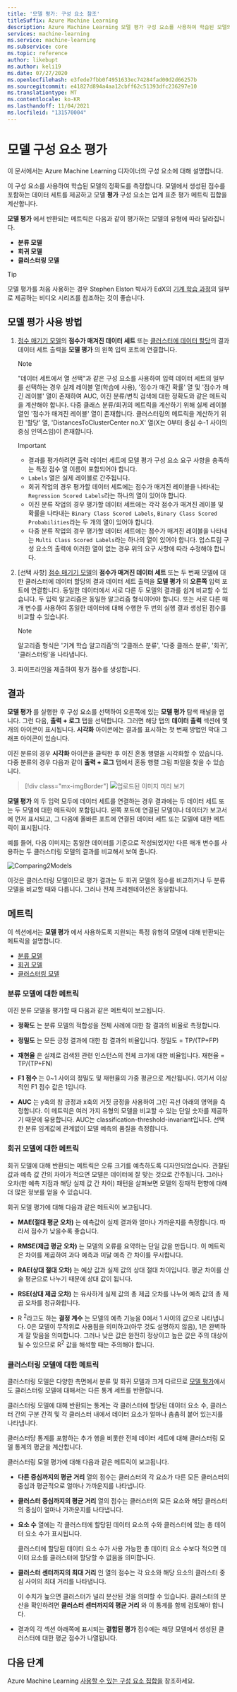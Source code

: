 ```yaml
---
title: '모델 평가: 구성 요소 참조'
titleSuffix: Azure Machine Learning
description: Azure Machine Learning 모델 평가 구성 요소를 사용하여 학습된 모델의 정확도를 측정하는 방법을 알아봅니다.
services: machine-learning
ms.service: machine-learning
ms.subservice: core
ms.topic: reference
author: likebupt
ms.author: keli19
ms.date: 07/27/2020
ms.openlocfilehash: e3fede7fbb0f4951633ec74284fad00d2d66257b
ms.sourcegitcommit: e41827d894a4aa12cbff62c51393dfc236297e10
ms.translationtype: MT
ms.contentlocale: ko-KR
ms.lasthandoff: 11/04/2021
ms.locfileid: "131570004"
---
```

# <a name="evaluate-model-component"></a>모델 구성 요소 평가

이 문서에서는 Azure Machine Learning 디자이너의 구성 요소에 대해 설명합니다.

이 구성 요소를 사용하여 학습된 모델의 정확도를 측정합니다. 모델에서 생성된 점수를 포함하는 데이터 세트를 제공하고 모델 **평가** 구성 요소는 업계 표준 평가 메트릭 집합을 계산합니다.
  
 **모델 평가** 에서 반환되는 메트릭은 다음과 같이 평가하는 모델의 유형에 따라 달라집니다.  
  
-   **분류 모델**    
-   **회귀 모델**  
-   **클러스터링 모델**  


> [!TIP]
> 모델 평가를 처음 사용하는 경우 Stephen Elston 박사가 EdX의 [기계 학습 과정](/archive/blogs/machinelearning/new-edx-course-data-science-machine-learning-essentials)의 일부로 제공하는 비디오 시리즈를 참조하는 것이 좋습니다. 


## <a name="how-to-use-evaluate-model"></a>모델 평가 사용 방법
1. [점수 매기기 모델](./score-model.md)의 **점수가 매겨진 데이터 세트** 또는 [클러스터에 데이터 할당](./assign-data-to-clusters.md)의 결과 데이터 세트 출력을 **모델 평가** 의 왼쪽 입력 포트에 연결합니다. 
    > [!NOTE] 
    > "데이터 세트에서 열 선택"과 같은 구성 요소를 사용하여 입력 데이터 세트의 일부를 선택하는 경우 실제 레이블 열(학습에 사용), '점수가 매긴 확률' 열 및 '점수가 매긴 레이블' 열이 존재하여 AUC, 이진 분류/변칙 검색에 대한 정확도와 같은 메트릭을 계산해야 합니다.
    > 다중 클래스 분류/회귀의 메트릭을 계산하기 위해 실제 레이블 열인 '점수가 매겨진 레이블' 열이 존재합니다.
    > 클러스터링의 메트릭을 계산하기 위한 '할당' 열, 'DistancesToClusterCenter no.X' 열(X는 0부터 중심 수-1 사이의 중심 인덱스임)이 존재합니다.

    > [!IMPORTANT]
    > + 결과를 평가하려면 출력 데이터 세트에 모델 평가 구성 요소 요구 사항을 충족하는 특정 점수 열 이름이 포함되어야 합니다.
    > + `Labels` 열은 실제 레이블로 간주됩니다.
    > + 회귀 작업의 경우 평가할 데이터 세트에는 점수가 매겨진 레이블을 나타내는 `Regression Scored Labels`라는 하나의 열이 있어야 합니다.
    > + 이진 분류 작업의 경우 평가할 데이터 세트에는 각각 점수가 매겨진 레이블 및 확률을 나타내는 `Binary Class Scored Labels`, `Binary Class Scored Probabilities`라는 두 개의 열이 있어야 합니다.
    > + 다중 분류 작업의 경우 평가할 데이터 세트에는 점수가 매겨진 레이블을 나타내는 `Multi Class Scored Labels`라는 하나의 열이 있어야 합니다.
    > 업스트림 구성 요소의 출력에 이러한 열이 없는 경우 위의 요구 사항에 따라 수정해야 합니다.

2. [선택 사항] [점수 매기기 모델](./score-model.md)의 **점수가 매겨진 데이터 세트** 또는 두 번째 모델에 대한 클러스터에 데이터 할당의 결과 데이터 세트 출력을 **모델 평가** 의 **오른쪽** 입력 포트에 연결합니다. 동일한 데이터에서 서로 다른 두 모델의 결과를 쉽게 비교할 수 있습니다. 두 입력 알고리즘은 동일한 알고리즘 형식이어야 합니다. 또는 서로 다른 매개 변수를 사용하여 동일한 데이터에 대해 수행한 두 번의 실행 결과 생성된 점수를 비교할 수 있습니다.

    > [!NOTE]
    > 알고리즘 형식은 '기계 학습 알고리즘'의 '2클래스 분류', '다중 클래스 분류', '회귀', '클러스터링'을 나타냅니다. 

3. 파이프라인을 제출하여 평가 점수를 생성합니다.

## <a name="results"></a>결과

**모델 평가** 를 실행한 후 구성 요소를 선택하여 오른쪽에 있는 **모델 평가** 탐색 패널을 엽니다.  그런 다음, **출력 + 로그** 탭을 선택합니다. 그러면 해당 탭의 **데이터 출력** 섹션에 몇 개의 아이콘이 표시됩니다. **시각화** 아이콘에는 결과를 표시하는 첫 번째 방법인 막대 그래프 아이콘이 있습니다.

이진 분류의 경우 **시각화** 아이콘을 클릭한 후 이진 혼동 행렬을 시각화할 수 있습니다.
다중 분류의 경우 다음과 같이 **출력 + 로그** 탭에서 혼동 행렬 그림 파일을 찾을 수 있습니다.
> [!div class="mx-imgBorder"]
> ![업로드된 이미지 미리 보기](media/module/multi-class-confusion-matrix.png)

**모델 평가** 의 두 입력 모두에 데이터 세트를 연결하는 경우 결과에는 두 데이터 세트 또는 두 모델에 대한 메트릭이 포함됩니다.
왼쪽 포트에 연결된 모델이나 데이터가 보고서에 먼저 표시되고, 그 다음에 올바른 포트에 연결된 데이터 세트 또는 모델에 대한 메트릭이 표시됩니다.  

예를 들어, 다음 이미지는 동일한 데이터를 기준으로 작성되었지만 다른 매개 변수를 사용하는 두 클러스터링 모델의 결과를 비교해서 보여 줍니다.  

![Comparing2Models](media/module/evaluate-2-models.png)  

이것은 클러스터링 모델이므로 평가 결과는 두 회귀 모델의 점수를 비교하거나 두 분류 모델을 비교할 때와 다릅니다. 그러나 전체 프레젠테이션은 동일합니다. 

## <a name="metrics"></a>메트릭

이 섹션에서는 **모델 평가** 에서 사용하도록 지원되는 특정 유형의 모델에 대해 반환되는 메트릭을 설명합니다.

+ [분류 모델](#metrics-for-classification-models)
+ [회귀 모델](#metrics-for-regression-models)
+ [클러스터링 모델](#metrics-for-clustering-models)

### <a name="metrics-for-classification-models"></a>분류 모델에 대한 메트릭


이진 분류 모델을 평가할 때 다음과 같은 메트릭이 보고됩니다.
  
-   **정확도** 는 분류 모델의 적합성을 전체 사례에 대한 참 결과의 비율로 측정합니다.  
  
-   **정밀도** 는 모든 긍정 결과에 대한 참 결과의 비율입니다. 정밀도 = TP/(TP+FP)  
  
-   **재현율** 은 실제로 검색된 관련 인스턴스의 전체 크기에 대한 비율입니다. 재현율 = TP/(TP+FN)  
  
-   **F1 점수** 는 0~1 사이의 정밀도 및 재현율의 가중 평균으로 계산됩니다. 여기서 이상적인 F1 점수 값은 1입니다.  
  
-   **AUC** 는 y축의 참 긍정과 x축의 거짓 긍정을 사용하여 그린 곡선 아래의 영역을 측정합니다. 이 메트릭은 여러 가지 유형의 모델을 비교할 수 있는 단일 숫자를 제공하기 때문에 유용합니다. AUC는 classification-threshold-invariant입니다. 선택한 분류 임계값에 관계없이 모델 예측의 품질을 측정합니다.


### <a name="metrics-for-regression-models"></a>회귀 모델에 대한 메트릭
 
회귀 모델에 대해 반환되는 메트릭은 오류 크기를 예측하도록 디자인되었습니다.  관찰된 값과 예측 값 간의 차이가 적으면 모델은 데이터에 잘 맞는 것으로 간주됩니다. 그러나 오차(한 예측 지점과 해당 실제 값 간 차이) 패턴을 살펴보면 모델의 잠재적 편향에 대해 더 많은 정보를 얻을 수 있습니다.  
  
 회귀 모델 평가에 대해 다음과 같은 메트릭이 보고됩니다.
  
- **MAE(절대 평균 오차)** 는 예측값이 실제 결과와 얼마나 가까운지를 측정합니다. 따라서 점수가 낮을수록 좋습니다.  
  
- **RMSE(제곱 평균 오차)** 는 모델의 오류를 요약하는 단일 값을 만듭니다. 이 메트릭은 차이를 제곱하여 과다 예측과 미달 예측 간 차이를 무시합니다.  
  
- **RAE(상대 절대 오차)** 는 예상 값과 실제 값의 상대 절대 차이입니다. 평균 차이를 산술 평균으로 나누기 때문에 상대 값이 됩니다.  
  
- **RSE(상대 제곱 오차)** 는 유사하게 실제 값의 총 제곱 오차를 나누어 예측 값의 총 제곱 오차를 정규화합니다.  
  

  
- R <sup>2</sup>라고도 하는 **결정 계수** 는 모델의 예측 기능을 0에서 1 사이의 값으로 나타냅니다. 0은 모델이 무작위로 사용됨을 의미하고(아무 것도 설명하지 않음), 1은 완벽하게 잘 맞음을 의미합니다. 그러나 낮은 값은 완전히 정상이고 높은 값은 주의 대상이 될 수 있으므로 R<sup>2</sup> 값을 해석할 때는 주의해야 합니다.

###  <a name="metrics-for-clustering-models"></a>클러스터링 모델에 대한 메트릭

클러스터링 모델은 다양한 측면에서 분류 및 회귀 모델과 크게 다르므로 [모델 평가](evaluate-model.md)에서도 클러스터링 모델에 대해서는 다른 통계 세트를 반환합니다.  
  
 클러스터링 모델에 대해 반환되는 통계는 각 클러스터에 할당된 데이터 요소 수, 클러스터 간의 구분 간격 및 각 클러스터 내에서 데이터 요소가 얼마나 촘촘히 붙어 있는지를 나타냅니다.  
  
 클러스터당 통계를 포함하는 추가 행을 비롯한 전체 데이터 세트에 대해 클러스터링 모델 통계의 평균을 계산합니다.  
  
클러스터링 모델 평가에 대해 다음과 같은 메트릭이 보고됩니다.
    
-   **다른 중심까지의 평균 거리** 열의 점수는 클러스터의 각 요소가 다른 모든 클러스터의 중심과 평균적으로 얼마나 가까운지를 나타냅니다.   

-   **클러스터 중심까지의 평균 거리** 열의 점수는 클러스터의 모든 요소와 해당 클러스터의 중심이 얼마나 가까운지를 나타냅니다.  
  
-   **요소 수** 열에는 각 클러스터에 할당된 데이터 요소의 수와 클러스터에 있는 총 데이터 요소 수가 표시됩니다.  
  
     클러스터에 할당된 데이터 요소 수가 사용 가능한 총 데이터 요소 수보다 적으면 데이터 요소를 클러스터에 할당할 수 없음을 의미합니다.  
  
-   **클러스터 센터까지의 최대 거리** 인 열의 점수는 각 요소와 해당 요소의 클러스터 중심 사이의 최대 거리를 나타냅니다.  
  
     이 수치가 높으면 클러스터가 널리 분산된 것을 의미할 수 있습니다. 클러스터의 분산을 확인하려면 **클러스터 센터까지의 평균 거리** 와 이 통계를 함께 검토해야 합니다.   

-   결과의 각 섹션 아래쪽에 표시되는 **결합된 평가** 점수에는 해당 모델에서 생성된 클러스터에 대한 평균 점수가 나열됩니다.  
  

## <a name="next-steps"></a>다음 단계

Azure Machine Learning [사용할 수 있는 구성 요소 집합을](component-reference.md) 참조하세요.